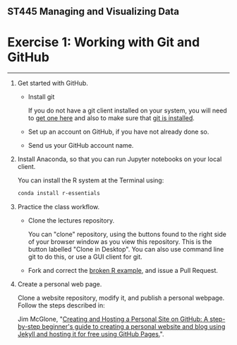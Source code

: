## ST445 Managing and Visualizing Data

# Exercise 1: Working with Git and GitHub
----

1.  Get started with GitHub.

    * Install git

      If you do not have a git client installed on your system, you will need to [get one here](https://git-scm.com/download/gui) and also to make sure that [git is installed](https://git-scm.com/downloads).

    * Set up an account on GitHub, if you have not already done so.

    * Send us your GitHub account name.

2.   Install Anaconda, so that you can run Jupyter notebooks on your local client.

        You can install the R system at the Terminal using:
        ```bash
        conda install r-essentials
        ```

3.  Practice the class workflow.

    *   Clone the lectures repository.

        You can "clone" repository, using the buttons found to the right side of your browser window as you view this repository.  This is the button labelled "Clone in Desktop".  You can also use command line git to do this, or use a GUI client for git.

    *  Fork and correct the [broken R example](https://github.com/lse-st445/lectures/blob/master/week01/R_example.ipynb), and issue a Pull Request.


4.  Create a personal web page.

    Clone a website repository, modify it, and publish a personal webpage.  Follow the steps described in:

    Jim McGlone, "[Creating and Hosting a Personal Site on GitHub:
     A step-by-step beginner's guide to creating a personal website and blog using Jekyll and hosting it for free using GitHub Pages.](http://jmcglone.com/guides/github-pages/)".
